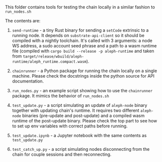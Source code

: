 This folder contains tools for testing the chain locally in a similar fashion to `run_nodes.sh`

The contents are:

1. `send-runtime` - a tiny Rust binary for sending a `setCode` extrinsic to a running node. It depends on `substrate-api-client` so it should be compiled with a nightly toolchain. It's called with 3 arguments: a node WS address, a sudo account seed phrase and a path to a wasm runtime file (compiled with `cargo build --release -p aleph-runtime` and taken from `target/release/wbuild/aleph-runtime/aleph_runtime.compact.wasm`).

2. `chainrunner` - a Python package for running the chain locally on a single machine. Please check the docstrings inside the python source for API documentation.

3. `run_nodes.py` - an example script showing how to use the `chainrunner` package. It mimics the behavior of `run_nodes.sh`

4. `test_update.py` - a script simulating an update of `aleph-node` binary together with updating chain's runtime. It requires two different `aleph-node` binaries (pre-update and post-update) and a compiled wasm runtime of the post-update binary. Please check the top part to see how to set up env variables with correct paths before running.

5. `test_update.ipynb` - a Jupyter notebook with the same contents as `test_update.py`

6. `test_catch_up.py` - a script simulating nodes disconnecting from the chain for couple sessions and then reconnecting.